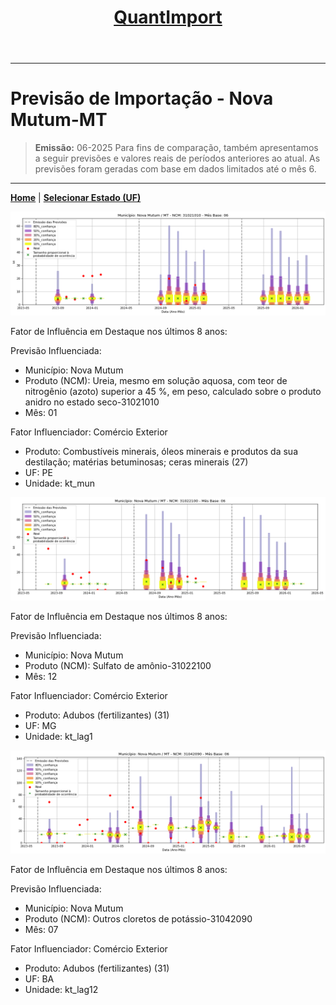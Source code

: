 <header>
    <h1><a href="https://quantimportbrazil.github.io/Sobre/">QuantImport</a></h1>
</header>

---

# Previsão de Importação - Nova Mutum-MT

> **Emissão:** 06-2025
> Para fins de comparação, também apresentamos a seguir previsões e valores reais de períodos anteriores ao atual.
> As previsões foram geradas com base em dados limitados até o mês 6.

---

**[Home](https://quantimportbrazil.github.io/Sobre/)** | **[Selecionar Estado (UF)](https://quantimportbrazil.github.io/Unidades_Federativas/)**


![Gráfico de Previsão](31021010.png)

Fator de Influência em Destaque nos últimos 8 anos:

Previsão Influenciada:
- Município: Nova Mutum
- Produto (NCM): Ureia, mesmo em solução aquosa, com teor de nitrogênio (azoto) superior a 45 %, em peso, calculado sobre o produto anidro no estado seco-31021010 
- Mês: 01


Fator Influenciador: Comércio Exterior
- Produto: Combustíveis minerais, óleos minerais e produtos da sua destilação; matérias betuminosas; ceras minerais (27)
- UF: PE
- Unidade: kt_mun






![Gráfico de Previsão](31022100.png)

Fator de Influência em Destaque nos últimos 8 anos:

Previsão Influenciada:
- Município: Nova Mutum
- Produto (NCM): Sulfato de amônio-31022100 
- Mês: 12


Fator Influenciador: Comércio Exterior
- Produto: Adubos (fertilizantes) (31)
- UF: MG
- Unidade: kt_lag1






![Gráfico de Previsão](31042090.png)

Fator de Influência em Destaque nos últimos 8 anos:

Previsão Influenciada:
- Município: Nova Mutum
- Produto (NCM): Outros cloretos de potássio-31042090 
- Mês: 07


Fator Influenciador: Comércio Exterior
- Produto: Adubos (fertilizantes) (31)
- UF: BA
- Unidade: kt_lag12




